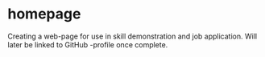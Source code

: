# homepage
Creating a web-page for use in skill demonstration and job application. Will later be linked to GitHub -profile once complete.
